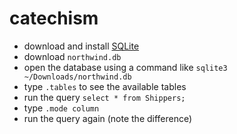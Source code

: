 # catechism

- download and install [SQLite](https://www.sqlite.org/)
- download `northwind.db`
- open the database using a command like `sqlite3 ~/Downloads/northwind.db`
- type `.tables` to see the available tables
- run the query `select * from Shippers;`
- type `.mode column`
- run the query again (note the difference)
